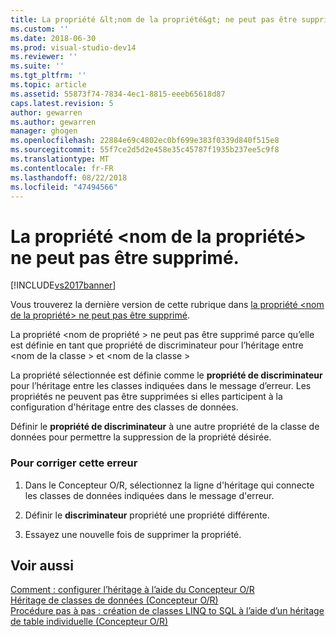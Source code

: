 ```yaml
---
title: La propriété &lt;nom de la propriété&gt; ne peut pas être supprimé. | Microsoft Docs
ms.custom: ''
ms.date: 2018-06-30
ms.prod: visual-studio-dev14
ms.reviewer: ''
ms.suite: ''
ms.tgt_pltfrm: ''
ms.topic: article
ms.assetid: 55873f74-7834-4ec1-8815-eeeb65618d87
caps.latest.revision: 5
author: gewarren
ms.author: gewarren
manager: ghogen
ms.openlocfilehash: 22884e69c4802ec0bf699e383f0339d840f515e8
ms.sourcegitcommit: 55f7ce2d5d2e458e35c45787f1935b237ee5c9f8
ms.translationtype: MT
ms.contentlocale: fr-FR
ms.lasthandoff: 08/22/2018
ms.locfileid: "47494566"
---
```

# <a name="the-property-ltproperty-namegt-cannot-be-deleted"></a>La propriété &lt;nom de la propriété&gt; ne peut pas être supprimé.
[!INCLUDE[vs2017banner](../includes/vs2017banner.md)]

Vous trouverez la dernière version de cette rubrique dans [la propriété &lt;nom de la propriété&gt; ne peut pas être supprimé](https://docs.microsoft.com/visualstudio/data-tools/the-property-property-name-cannot-be-deleted).  
  
  
La propriété \<nom de propriété > ne peut pas être supprimé parce qu’elle est définie en tant que propriété de discriminateur pour l’héritage entre \<nom de la classe > et \<nom de la classe >  
  
 La propriété sélectionnée est définie comme le **propriété de discriminateur** pour l’héritage entre les classes indiquées dans le message d’erreur. Les propriétés ne peuvent pas être supprimées si elles participent à la configuration d'héritage entre des classes de données.  
  
 Définir le **propriété de discriminateur** à une autre propriété de la classe de données pour permettre la suppression de la propriété désirée.  
  
### <a name="to-correct-this-error"></a>Pour corriger cette erreur  
  
1.  Dans le Concepteur O/R, sélectionnez la ligne d'héritage qui connecte les classes de données indiquées dans le message d'erreur.  
  
2.  Définir le **discriminateur** propriété une propriété différente.  
  
3.  Essayez une nouvelle fois de supprimer la propriété.  
  
## <a name="see-also"></a>Voir aussi  
 [Comment : configurer l’héritage à l’aide du Concepteur O/R](../data-tools/how-to-configure-inheritance-by-using-the-o-r-designer.md)   
 [Héritage de classes de données (Concepteur O/R)](../data-tools/data-class-inheritance-o-r-designer.md)   
 [Procédure pas à pas : création de classes LINQ to SQL à l’aide d’un héritage de table individuelle (Concepteur O/R)](../data-tools/walkthrough-creating-linq-to-sql-classes-by-using-single-table-inheritance-o-r-designer.md)


